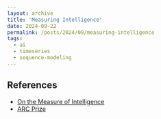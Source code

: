```yaml
---
layout: archive
title: 'Measuring Intelligence'
date: 2024-09-22
permalink: /posts/2024/09/measuring-intelligence
tags:
  - ai
  - timeseries
  - sequence-modeling
---  
```


## References
- [On the Measure of Intelligence](https://arxiv.org/abs/1911.01547)
- [ARC Prize](https://arcprize.org/guide)